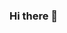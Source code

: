### Hi there 👋

<!--
**GustavoMantuan/GustavoMantuan** is a ✨ _special_ ✨ repository because its `README.md` (this file) appears on your GitHub profile.

Here are some ideas to get you started:

![My Github status](https://github-readme-stats.vercel.app/api?username=gustavomantuan&show_icons=true&theme=transparent)
-->
